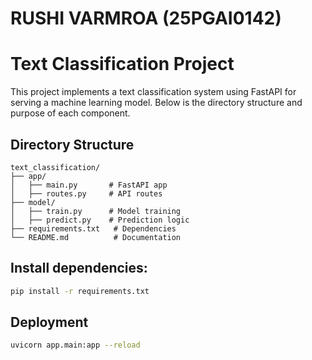 # RUSHI VARMROA (25PGAI0142)
# Text Classification Project

This project implements a text classification system using FastAPI for serving a machine learning model. Below is the directory structure and purpose of each component.

## Directory Structure

```plaintext
text_classification/
├── app/
│   ├── main.py       # FastAPI app
│   ├── routes.py     # API routes
├── model/
│   ├── train.py      # Model training
│   ├── predict.py    # Prediction logic
├── requirements.txt   # Dependencies
└── README.md          # Documentation
```

## Install dependencies:
```bash
pip install -r requirements.txt
```

## Deployment
```bash
uvicorn app.main:app --reload
```
